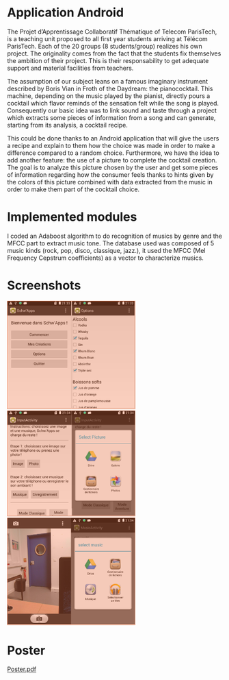 # Application Android
  
  The Projet d’Apprentissage Collaboratif Thématique of Telecom ParisTech, is a teaching unit proposed to all first year students arriving at Télécom ParisTech. Each of the 20 groups (8 students/group) realizes his own project. The originality comes from the fact that the students fix themselves the ambition of their project. This is their responsability to get adequate support and material facilities from teachers.
  
  The assumption of our subject leans on a famous imaginary instrument described by Boris Vian in Froth of the Daydream: the pianococktail. This machine, depending on the music played by the pianist, directly pours a cocktail which flavor reminds of the sensation felt while the song is played. Consequently our basic idea was to link sound and taste through a project which extracts some pieces of information from a song and can generate, starting from its analysis, a cocktail recipe.
  
 This could be done thanks to an Android application that will give the users a recipe and explain to them how the choice was made in order to make a difference compared to a random choice. Furthermore, we have the idea to add another feature: the use of a picture to complete the cocktail creation. The goal is to analyze this picture chosen by the user and get some pieces of information regarding how the consumer feels thanks to hints given by the colors of this picture combined with data extracted from the music in order to make them part of the cocktail choice.
  
# Implemented modules
  
  I coded an Adaboost algorithm to do recognition of musics by genre and the MFCC part to extract music tone.
  The database used was composed of 5 music kinds (rock, pop, disco, classique, jazz.), it used the MFCC (Mel Frequency Cepstrum coefficients) as a vector to characterize musics.
  
# Screenshots 

<img src="screenshots/screenshot1.png" width="300">
<img src="screenshots/screenshot2.png" width="300">
<img src="screenshots/screenshot3.png" width="300">

# Poster

[Poster.pdf](Poster.pdf)

  
  
  
  
